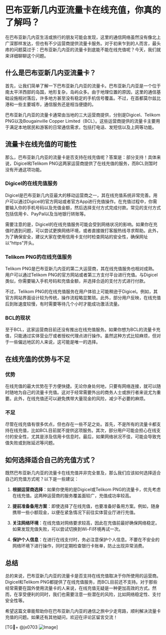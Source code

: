 # 巴布亚新几内亚流量卡在线充值，你真的了解吗？

在巴布亚新几内亚生活或旅行的朋友可能会发现，这里的通信网络虽然没有像北上广深那样发达，但也有不少运营商提供流量卡服务。对于初来乍到的人而言，最头疼的问题莫过于：巴布亚新几内亚的流量卡到底能不能在线充值呢？今天，我们就来详细聊聊这个问题。

## 什么是巴布亚新几内亚流量卡？

首先，让我们简单了解一下巴布亚新几内亚的流量卡。巴布亚新几内亚是一个位于南太平洋西部的岛国，地形复杂，岛屿众多。由于地理位置的原因，这里的通信基础设施相对落后，许多地方甚至没有稳定的手机信号覆盖。不过，在首都莫尔兹比港和一些主要城市，通信服务还是相当便捷的。

巴布亚新几内亚的流量卡通常由当地的三大运营商提供，分别是Digicel、Telikom PNG以及Bougainville Copper Limited（BCL）。这些运营商提供的流量卡主要用于满足本地居民和游客的日常通信需求，包括打电话、发短信以及上网等功能。

## 流量卡在线充值的可能性

那么，巴布亚新几内亚的流量卡是否支持在线充值呢？答案是：部分支持！具体来说，Digicel和Telikom PNG这两家运营商提供了在线充值的服务，而BCL则暂时没有开通这项功能。

### Digicel的在线充值服务

Digicel是巴布亚新几内亚最大的移动运营商之一，其在线充值系统非常完善。用户可以通过Digicel的官方网站或者官方App进行充值操作。在充值过程中，你需要输入你的手机号码以及充值金额，然后选择支付方式完成付款。常见的支付方式包括信用卡、PayPal以及当地银行转账等。

需要注意的是，Digicel的在线充值服务可能会受到网络状况的影响。如果你在充值时遇到问题，可以尝试更换网络环境，或者直接拨打客服热线寻求帮助。此外，为了确保安全，建议大家在使用信用卡支付时检查网站的安全性，确保网址以“https”开头。

### Telikom PNG的在线充值服务

Telikom PNG是巴布亚新几内亚的第二大运营商，其在线充值服务也相对成熟。用户可以通过Telikom PNG的官方网站或者第三方支付平台进行充值。与Digicel类似，你需要输入手机号码和充值金额，并选择合适的支付方式进行付款。

不过，Telikom PNG的在线充值服务在用户体验上可能稍逊于Digicel。例如，其官方网站界面设计较为传统，操作流程略显繁琐。此外，部分用户反映，在线充值后到账速度较慢，有时需要等待几个小时才能成功激活流量。

### BCL的现状

至于BCL，这家运营商目前还没有推出在线充值服务。如果你想为BCL的流量卡充值，只能通过实体营业厅或者授权代理点进行操作。虽然这种方式比较麻烦，但对于一些偏远地区的人来说，这可能是唯一的选择。

## 在线充值的优势与不足

### 优势

在线充值的最大优势在于方便快捷。无论你身处何地，只要有网络连接，就可以随时随地为自己的流量卡充值。这对于经常需要外出的商务人士或旅行者来说尤为重要。此外，在线充值还可以避免携带大量现金的风险，减少不必要的麻烦。

### 不足

尽管在线充值有很多优点，但也存在一些不足之处。首先，不是所有的流量卡都支持在线充值，比如BCL目前就不提供这项服务。其次，部分用户可能会担心在线支付的安全性，尤其是涉及信用卡信息时。最后，如果网络状况不佳，可能会导致充值失败或到账延迟等问题。

## 如何选择适合自己的充值方式？

既然巴布亚新几内亚的流量卡在线充值并非完全普及，那么我们应该如何选择适合自己的充值方式呢？以下是一些建议：

1. **根据运营商选择**：如果你使用的是Digicel或Telikom PNG的流量卡，优先考虑在线充值。这两种运营商的服务覆盖面较广，充值成功率较高。
   
2. **提前准备备用方案**：即使选择了在线充值，也要准备好备用方案。例如，随身携带一些小额现金，以便在紧急情况下前往实体营业厅进行充值。

3. **关注网络环境**：在线充值对网络要求较高，因此在充值前最好确保网络稳定。如果发现充值失败，可以尝试切换到Wi-Fi环境再试一次。

4. **保护个人信息**：在进行在线支付时，务必注意保护个人信息。不要在不安全的网络环境下进行操作，同时定期检查银行卡账单，防止出现异常消费。

## 总结

总的来说，巴布亚新几内亚的流量卡是否支持在线充值取决于你所使用的运营商。Digicel和Telikom PNG都提供了在线充值服务，而BCL目前还不支持。对于那些经常需要在国外使用流量卡的人来说，在线充值无疑是一种更加高效的方式。然而，在享受便利的同时，我们也需要注意一些潜在的风险，比如网络稳定性、支付安全性等。

希望这篇文章能帮助你在巴布亚新几内亚的通信之旅中少走弯路，顺利解决流量卡充值的问题。如果还有其他疑问，欢迎在评论区留言交流！

[TG💪+ @jx0703 ![Image](https://github.com/user-attachments/assets/dbca1d08-cadb-493c-b0ec-ad6f7a83f270)]